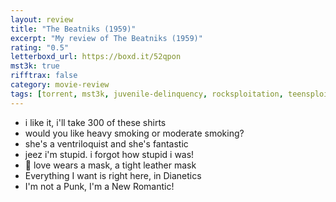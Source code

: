 ```yaml
---
layout: review
title: "The Beatniks (1959)"
excerpt: "My review of The Beatniks (1959)"
rating: "0.5"
letterboxd_url: https://boxd.it/52qpon
mst3k: true
rifftrax: false
category: movie-review
tags: [torrent, mst3k, juvenile-delinquency, rocksploitation, teensploitation]
---
```


- i like it, i'll take 300 of these shirts
- would you like heavy smoking or moderate smoking?
- she's a ventriloquist and she's fantastic
- jeez i'm stupid. i forgot how stupid i was!
- 🎵 love wears a mask, a tight leather mask
- Everything I want is right here, in Dianetics
- I'm not a Punk, I'm a New Romantic!

